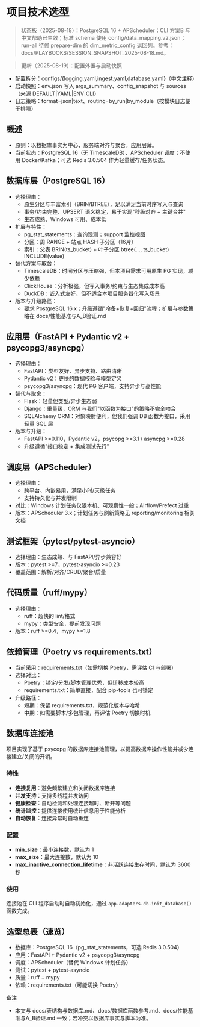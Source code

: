 # 项目技术选型

> 状态板（2025-08-18）：PostgreSQL 16 + APScheduler；CLI 方案B 与中文帮助已生效；标准 schema 使用 config/data_mapping.v2.json；run-all 待修 prepare-dim 的 dim_metric_config 返回列。参考：docs/PLAYBOOKS/SESSION_SNAPSHOT_2025-08-18.md。

> 更新（2025-08-19）：配置外置与启动快照

- 配置拆分：configs/{logging.yaml,ingest.yaml,database.yaml}（中文注释）
- 启动快照：env.json 写入 args_summary、config_snapshot 与 sources（来源 DEFAULT|YAML|ENV|CLI）
- 日志策略：format=json|text、routing=by_run|by_module（按模块日志便于排障）

## 概述

- 原则：以数据库事实为中心，服务端对齐与聚合，应用层薄。
- 当前状态：PostgreSQL 16（无 TimescaleDB）、APScheduler 调度；不使用 Docker/Kafka；可选 Redis 3.0.504 作为轻量缓存/任务状态。

## 数据库层（PostgreSQL 16）

- 选择理由：
  - 原生分区与丰富索引（BRIN/BTREE），足以满足当前时序写入与查询
  - 事务/约束完整、UPSERT 语义稳定，易于实现"秒级对齐 + 主键合并"
  - 生态成熟、Windows 可用、成本低
- 扩展与特性：
  - pg_stat_statements：查询观测；support 监控视图
  - 分区：周 RANGE + 站点 HASH 子分区（16片）
  - 索引：父表 BRIN(ts_bucket) + 叶子分区 btree(..., ts_bucket) INCLUDE(value)
- 替代方案与取舍：
  - TimescaleDB：时间分区与压缩强，但本项目需求可用原生 PG 实现，减少依赖
  - ClickHouse：分析极强，但写入事务/约束与生态集成成本高
  - DuckDB：嵌入式友好，但不适合本项目服务器化写入场景
- 版本与升级路径：
  - 要求 PostgreSQL 16.x；升级遵循"冷备+恢复+回归"流程；扩展与参数策略在 docs/性能基准与A_B验证.md

## 应用层（FastAPI + Pydantic v2 + psycopg3/asyncpg）

- 选择理由：
  - FastAPI：类型友好、异步支持、路由清晰
  - Pydantic v2：更快的数据校验与模型定义
  - psycopg3/asyncpg：现代 PG 客户端，支持异步与高性能
- 替代与取舍：
  - Flask：轻量但类型/异步生态弱
  - Django：重量级，ORM 与我们"以函数为接口"的策略不完全吻合
  - SQLAlchemy ORM：对象映射便利，但我们强调 DB 函数为接口，采用轻量 SQL 层
- 版本与升级：
  - FastAPI >=0.110，Pydantic v2，psycopg >=3.1 / asyncpg >=0.28
  - 升级遵循"接口稳定 + 集成测试先行"

## 调度层（APScheduler）

- 选择理由：
  - 跨平台、内嵌易用，满足小时/天级任务
  - 支持持久化与并发限制
- 对比：Windows 计划任务仅限本机、可观察性一般；Airflow/Prefect 过重
- 版本：APScheduler 3.x；计划任务与刷新策略见 reporting/monitoring 相关文档

## 测试框架（pytest/pytest-asyncio）

- 选择理由：生态成熟、与 FastAPI/异步兼容好
- 版本：pytest >=7，pytest-asyncio >=0.23
- 覆盖范围：解析/对齐/CRUD/聚合/质量

## 代码质量（ruff/mypy）

- 选择理由：
  - ruff：超快的 lint/格式
  - mypy：类型安全，提前发现问题
- 版本：ruff >=0.4，mypy >=1.8

## 依赖管理（Poetry vs requirements.txt）

- 当前采用：requirements.txt（如需切换 Poetry，需评估 CI 与部署）
- 选择对比：
  - Poetry：锁定/分发/脚本管理优秀，但迁移成本较高
  - requirements.txt：简单直接，配合 pip-tools 也可锁定
- 升级路径：
  - 短期：保留 requirements.txt，规范化版本与哈希
  - 中期：如需要脚本/多包管理，再评估 Poetry 切换时机

## 数据库连接池

项目实现了基于 psycopg 的数据库连接池管理，以提高数据库操作性能并减少连接建立/关闭的开销。

### 特性

- **连接复用**：避免频繁建立和关闭数据库连接
- **并发支持**：支持多线程并发访问
- **健康检查**：自动检测和处理连接超时、断开等问题
- **统计监控**：提供连接使用统计信息用于性能分析
- **自动恢复**：连接异常时自动重连

### 配置

- **min_size**：最小连接数，默认为 1
- **max_size**：最大连接数，默认为 10
- **max_inactive_connection_lifetime**：非活跃连接生存时间，默认为 3600 秒

### 使用

连接池在 CLI 程序启动时自动初始化，通过 `app.adapters.db.init_database()` 函数完成。

## 选型总表（速览）

- 数据库：PostgreSQL 16（pg_stat_statements，可选 Redis 3.0.504）
- 应用：FastAPI + Pydantic v2 + psycopg3/asyncpg
- 调度：APScheduler（替代 Windows 计划任务）
- 测试：pytest + pytest-asyncio
- 质量：ruff + mypy
- 依赖：requirements.txt（可能切换 Poetry）

备注

- 本文与 docs/表结构与数据库.md、docs/数据库函数参考.md、docs/性能基准与A_B验证.md 一致；若冲突以数据库事实与脚本为准。